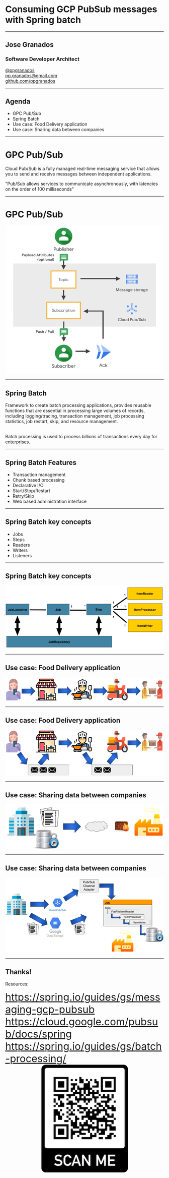 # Consuming GCP PubSub messages with Spring batch

---

## Jose Granados

### Software Developer Architect
<!-- .slide: style="text-align: left;"> -->
<i class="fab fa-twitter"></i><a href="https://twitter.com/ppgranados">  @ppgranados</a><br>
<i class="fas fa-envelope"></i>  pp.granados@gmail.com<br>
<i class="fab fa-github"></i><a href="https://github.com/ppgranados">  github.com/ppgranados</a>

---

## Agenda
<!-- .slide: style="text-align: left;"> -->
- GPC Pub/Sub<br>
- Spring Batch<br>
- Use case: Food Delivery application<br>
- Use case: Sharing data between companies<br>

---

# GPC Pub/Sub
<!-- .slide: style="text-align: left;"> -->
Cloud Pub/Sub is a fully managed real-time messaging service that allows you to send and receive messages between independent applications.

"Pub/Sub allows services to communicate asynchronously, with latencies on the order of 100 milliseconds"<br>

---

# GPC Pub/Sub
<!-- .slide: style="text-align: left;"> -->
<p align="center">
<img src="images/pubsub_diagram.png" width="499" height="472"/>
</p>

---

## Spring Batch
<!-- .slide: style="text-align: left;"> -->
Framework to create batch processing applications, provides reusable functions that are essential in processing large volumes of records, including logging/tracing, transaction management, job processing statistics, job restart, skip, and resource management.

<br>
Batch processing is used to process billions of transactions every day for enterprises.

---

## Spring Batch Features
<!-- .slide: style="text-align: left;"> -->
- Transaction management
- Chunk based processing
- Declarative I/O
- Start/Stop/Restart
- Retry/Skip
- Web based administration interface

---

## Spring Batch key concepts
<!-- .slide: style="text-align: left;"> -->

- Jobs
- Steps
- Readers
- Writers
- Listeners

---

## Spring Batch key concepts
<!-- .slide: style="text-align: left;"> -->
<p align="center">
<img src="images/spring-batch-reference-model.png" />
</p>

---

## Use case: Food Delivery application
<!-- .slide: style="text-align: left;"> -->
<p align="center">
<img src="images/food_delivery.png" />
</p>

---

## Use case: Food Delivery application
<!-- .slide: style="text-align: left;"> -->
<p align="center">
<img src="images/food_delivery_async.png" />
</p>

---

## Use case: Sharing data between companies
<!-- .slide: style="text-align: left;"> -->
<p align="center">
<img src="images/companies_interaction.png" />
</p>

---

## Use case: Sharing data between companies
<!-- .slide: style="text-align: left;"> -->
<p align="center">
<img src="images/solution.png" />
</p>

---

## Thanks!
<!-- .slide: style="text-align: left;"> -->
Resources:

<font size="6">
<a href="https://spring.io/guides/gs/messaging-gcp-pubsub">https://spring.io/guides/gs/messaging-gcp-pubsub</a><br>
<a href="https://cloud.google.com/pubsub/docs/spring">https://cloud.google.com/pubsub/docs/spring</a><br>
<a href="https://spring.io/guides/gs/batch-processing/">https://spring.io/guides/gs/batch-processing/</a>
</font>

<div align="center">
<img src="images/qr.png" />
</div>
